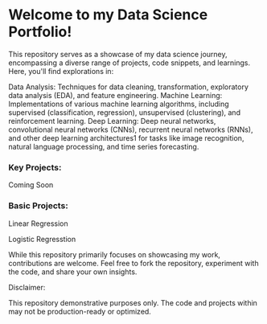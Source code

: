 # Welcome to my Data Science Portfolio!

This repository serves as a showcase of my data science journey, encompassing a diverse range of projects, code snippets, and learnings. Here, you'll find explorations in:

Data Analysis: Techniques for data cleaning, transformation, exploratory data analysis (EDA), and feature engineering.
Machine Learning: Implementations of various machine learning algorithms, including supervised (classification, regression), unsupervised (clustering), and reinforcement learning.
Deep Learning: Deep neural networks, convolutional neural networks (CNNs), recurrent neural networks (RNNs), and other deep learning architectures1 for tasks like image recognition, natural language processing, and time series forecasting.



### Key Projects:
Coming Soon

### Basic Projects:
  Linear Regression
  
  Logistic Regresstion


While this repository primarily focuses on showcasing my work, contributions are welcome. Feel free to fork the repository, experiment with the code, and share your own insights.

Disclaimer:

This repository demonstrative purposes only. The code and projects within may not be production-ready or optimized.





